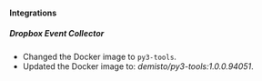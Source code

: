 
#### Integrations

##### Dropbox Event Collector

- Changed the Docker image to `py3-tools`.
- Updated the Docker image to: *demisto/py3-tools:1.0.0.94051*.
